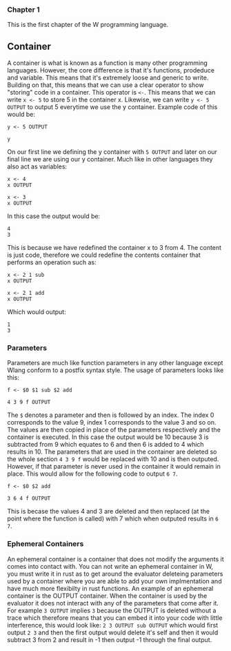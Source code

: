 ### Chapter 1

This is the first chapter of the W programming language.

## Container

A container is what is known as a function is many other programming languages. However, the core difference is that it's functions, prodeduce and variable. This means that it's extremely loose and generic to write. Building on that, this means that we can use a clear operator to show "storing" code in a container. This operator is `<-`. This means that we can write `x <- 5` to store 5 in the container x. Likewise, we can write `y <- 5 OUTPUT` to output 5 everytime we use the y container. Example code of this would be:

```
y <- 5 OUTPUT

y
```

On our first line we defining the y container with `5 OUTPUT` and later on our final line we are using our y container. Much like in other languages they also act as variables:

```
x <- 4
x OUTPUT

x <- 3
x OUTPUT
```

In this case the output would be:

```
4
3
```

This is because we have redefined the container x to 3 from 4. The content is just code, therefore we could redefine the contents container that performs an operation such as:

```
x <- 2 1 sub
x OUTPUT

x <- 2 1 add
x OUTPUT
```

Which would output:

```
1
3
```

### Parameters

Parameters are much like function parameters in any other language except Wlang conform to a postfix syntax style. The usage of parameters looks like this:

```
f <- $0 $1 sub $2 add

4 3 9 f OUTPUT
```

The `$` denotes a parameter and then is followed by an index. The index 0 corresponds to the value 9, index 1 corresponds to the value 3 and so on. The values are then copied in place of the parameters respectively and the container is executed. In this case the output would be 10 because 3 is subtracted from 9 which equates to 6 and then 6 is added to 4 which results in 10. The parameters that are used in the container are deleted so the whole section `4 3 9 f` would be replaced with 10 and is then outputed. However, if that parameter is never used in the container it would remain in place. This would allow for the following code to output `6 7`.

```
f <- $0 $2 add

3 6 4 f OUTPUT
```

This is becase the values 4 and 3 are deleted and then replaced (at the point where the function is called) with 7 which when outputed results in `6 7`.

### Ephemeral Containers

An ephemeral container is a container that does not modify the arguments it comes into contact with. You can not write an ephemeral container in W, you must write it in rust as to get around the evaluator deleteing parameters used by a container where you are able to add your own implmentation and have much more flexibilty in rust functions. An example of an ephemeral container is the OUTPUT container. When the container is used by the evaluator it does not interact with any of the parameters that come after it. For example `3 OUTPUT` implies `3` because the OUTPUT is deleted without a trace which therefore means that you can embed it into your code with little interference, this would look like: `2 3 OUTPUT sub OUTPUT` which would first output `2 3` and then the first output would delete it's self and then it would subtract 3 from 2 and result in -1 then output -1 through the final output.

